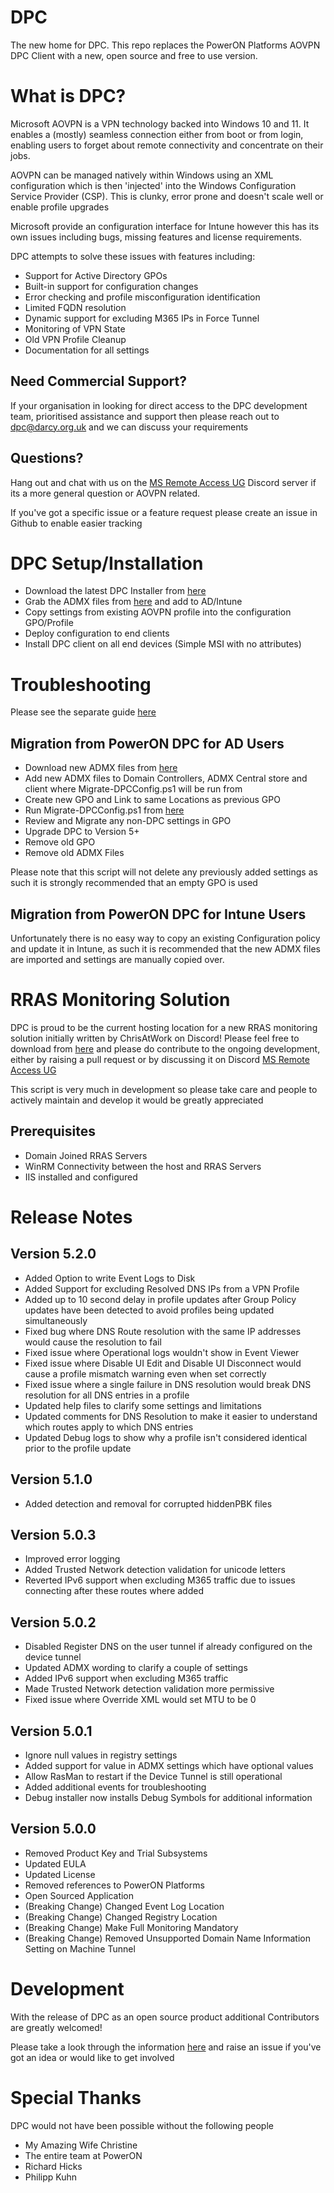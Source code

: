 # DPC
The new home for DPC. This repo replaces the PowerON Platforms AOVPN DPC Client with a new, open source and free to use version.

# What is DPC?
Microsoft AOVPN is a VPN technology backed into Windows 10 and 11. It enables a (mostly) seamless connection either from boot or from login, enabling users to forget about remote connectivity and concentrate on their jobs.

AOVPN can be managed natively within Windows using an XML configuration which is then 'injected' into the Windows Configuration Service Provider (CSP). This is clunky, error prone and doesn't scale well or enable profile upgrades

Microsoft provide an configuration interface for Intune however this has its own issues including bugs, missing features and license requirements. 

DPC attempts to solve these issues with features including:
- Support for Active Directory GPOs
- Built-in support for configuration changes
- Error checking and profile misconfiguration identification
- Limited FQDN resolution
- Dynamic support for excluding M365 IPs in Force Tunnel
- Monitoring of VPN State
- Old VPN Profile Cleanup
- Documentation for all settings

## Need Commercial Support?

If your organisation in looking for direct access to the DPC development team, prioritised assistance and support then please reach out to dpc@darcy.org.uk and we can discuss your requirements

## Questions?

Hang out and chat with us on the [MS Remote Access UG](https://discord.gg/qzgajr9Dev) Discord server if its a more general question or AOVPN related.

If you've got a specific issue or a feature request please create an issue in Github to enable easier tracking

# DPC Setup/Installation
- Download the latest DPC Installer from [here](../../releases/latest)
- Grab the ADMX files from [here](DPCInstaller/ADMX) and add to AD/Intune
- Copy settings from existing AOVPN profile into the configuration GPO/Profile
- Deploy configuration to end clients
- Install DPC client on all end devices (Simple MSI with no attributes)

# Troubleshooting
Please see the separate guide [here](Troubleshooting.md)

## Migration from PowerON DPC for AD Users

- Download new ADMX files from [here](DPCInstaller/ADMX)
- Add new ADMX files to Domain Controllers, ADMX Central store and client where Migrate-DPCConfig.ps1 will be run from
- Create new GPO and Link to same Locations as previous GPO
- Run Migrate-DPCConfig.ps1 from [here](DPCManagement/Scripts/Migrate-DPCConfig.ps1)
- Review and Migrate any non-DPC settings in GPO
- Upgrade DPC to Version 5+
- Remove old GPO
- Remove old ADMX Files

Please note that this script will not delete any previously added settings as such it is strongly recommended that an empty GPO is used

## Migration from PowerON DPC for Intune Users

Unfortunately there is no easy way to copy an existing Configuration policy and update it in Intune, as such it is recommended that the new ADMX files are imported and settings are manually copied over.

# RRAS Monitoring Solution

DPC is proud to be the current hosting location for a new RRAS monitoring solution initially written by ChrisAtWork on Discord! Please feel free to download from [here](DPCManagement/RRASReport/Get-RRASReport.ps1) and please do contribute to the ongoing development, either by raising a pull request or by discussing it on Discord [MS Remote Access UG](https://discord.gg/qzgajr9Dev)

This script is very much in development so please take care and people to actively maintain and develop it would be greatly appreciated

## Prerequisites

- Domain Joined RRAS Servers
- WinRM Connectivity between the host and RRAS Servers
- IIS installed and configured

# Release Notes

## Version 5.2.0
- Added Option to write Event Logs to Disk
- Added Support for excluding Resolved DNS IPs from a VPN Profile
- Added up to 10 second delay in profile updates after Group Policy updates have been detected to avoid profiles being updated simultaneously
- Fixed bug where DNS Route resolution with the same IP addresses would cause the resolution to fail
- Fixed issue where Operational logs wouldn't show in Event Viewer
- Fixed issue where Disable UI Edit and Disable UI Disconnect would cause a profile mismatch warning even when set correctly
- Fixed issue where a single failure in DNS resolution would break DNS resolution for all DNS entries in a profile
- Updated help files to clarify some settings and limitations
- Updated comments for DNS Resolution to make it easier to understand which routes apply to which DNS entries
- Updated Debug logs to show why a profile isn't considered identical prior to the profile update

## Version 5.1.0
- Added detection and removal for corrupted hiddenPBK files

## Version 5.0.3
- Improved error logging
- Added Trusted Network detection validation for unicode letters
- Reverted IPv6 support when excluding M365 traffic due to issues connecting after these routes where added

## Version 5.0.2

- Disabled Register DNS on the user tunnel if already configured on the device tunnel
- Updated ADMX wording to clarify a couple of settings
- Added IPv6 support when excluding M365 traffic
- Made Trusted Network detection validation more permissive
- Fixed issue where Override XML would set MTU to be 0

## Version 5.0.1

- Ignore null values in registry settings
- Added support for <EMPTY> value in ADMX settings which have optional values
- Allow RasMan to restart if the Device Tunnel is still operational
- Added additional events for troubleshooting
- Debug installer now installs Debug Symbols for additional information

## Version 5.0.0

- Removed Product Key and Trial Subsystems
- Updated EULA
- Updated License
- Removed references to PowerON Platforms
- Open Sourced Application
- (Breaking Change) Changed Event Log Location
- (Breaking Change) Changed Registry Location
- (Breaking Change) Make Full Monitoring Mandatory
- (Breaking Change) Removed Unsupported Domain Name Information Setting on Machine Tunnel

# Development

With the release of DPC as an open source product additional Contributors are greatly welcomed! 

Please take a look through the information [here](DEVELOPMENT.md) and raise an issue if you've got an idea or would like to get involved

# Special Thanks
DPC would not have been possible without the following people

- My Amazing Wife Christine
- The entire team at PowerON
- Richard Hicks
- Philipp Kuhn

